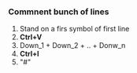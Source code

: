 ### Commnent bunch of lines
1. Stand on a firs symbol of first line
2. **Ctrl+V**
3. Down_1 + Down_2 + .. + Donw_n
4. **Ctrl+I**
5. "#"

